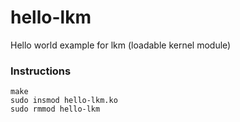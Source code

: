 # hello-lkm

Hello world example for lkm (loadable kernel module)

### Instructions
```shell
make
sudo insmod hello-lkm.ko
sudo rmmod hello-lkm
```
